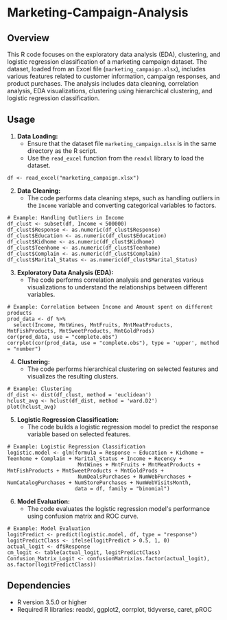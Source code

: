 # Marketing-Campaign-Analysis

## Overview

This R code focuses on the exploratory data analysis (EDA), clustering, and logistic regression classification of a marketing campaign dataset. The dataset, loaded from an Excel file (`marketing_campaign.xlsx`), includes various features related to customer information, campaign responses, and product purchases. The analysis includes data cleaning, correlation analysis, EDA visualizations, clustering using hierarchical clustering, and logistic regression classification.

## Usage

1. **Data Loading:**
   - Ensure that the dataset file `marketing_campaign.xlsx` is in the same directory as the R script.
   - Use the `read_excel` function from the `readxl` library to load the dataset.

```
df <- read_excel("marketing_campaign.xlsx")
```

2. **Data Cleaning:**
   - The code performs data cleaning steps, such as handling outliers in the `Income` variable and converting categorical variables to factors.

```
# Example: Handling Outliers in Income
df_clust <- subset(df, Income < 500000)
df_clust$Response <- as.numeric(df_clust$Response)
df_clust$Education <- as.numeric(df_clust$Education)
df_clust$Kidhome <- as.numeric(df_clust$Kidhome)
df_clust$Teenhome <- as.numeric(df_clust$Teenhome)
df_clust$Complain <- as.numeric(df_clust$Complain)
df_clust$Marital_Status <- as.numeric(df_clust$Marital_Status)
```

3. **Exploratory Data Analysis (EDA):**
   - The code performs correlation analysis and generates various visualizations to understand the relationships between different variables.

```
# Example: Correlation between Income and Amount spent on different products
prod_data <- df %>%
  select(Income, MntWines, MntFruits, MntMeatProducts, MntFishProducts, MntSweetProducts, MntGoldProds)
cor(prod_data, use = "complete.obs")
corrplot(cor(prod_data, use = "complete.obs"), type = 'upper', method = "number")
```

4. **Clustering:**
   - The code performs hierarchical clustering on selected features and visualizes the resulting clusters.

```
# Example: Clustering
df_dist <- dist(df_clust, method = 'euclidean')
hclust_avg <- hclust(df_dist, method = 'ward.D2')
plot(hclust_avg)
```

5. **Logistic Regression Classification:**
   - The code builds a logistic regression model to predict the response variable based on selected features.

```
# Example: Logistic Regression Classification
logistic.model <- glm(formula = Response ~ Education + Kidhome + Teenhome + Complain + Marital_Status + Income + Recency + 
                       MntWines + MntFruits + MntMeatProducts + MntFishProducts + MntSweetProducts + MntGoldProds +
                       NumDealsPurchases + NumWebPurchases + NumCatalogPurchases + NumStorePurchases + NumWebVisitsMonth, 
                      data = df, family = "binomial")
```

6. **Model Evaluation:**
   - The code evaluates the logistic regression model's performance using confusion matrix and ROC curve.

```
# Example: Model Evaluation
logitPredict <- predict(logistic.model, df, type = "response")
logitPredictClass <- ifelse(logitPredict > 0.5, 1, 0)
actual_logit <- df$Response
cm_logit <- table(actual_logit, logitPredictClass)
Confusion_Matrix_Logit <- confusionMatrix(as.factor(actual_logit), as.factor(logitPredictClass))
```

## Dependencies

- R version 3.5.0 or higher
- Required R libraries: readxl, ggplot2, corrplot, tidyverse, caret, pROC
